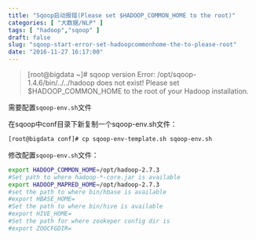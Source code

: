 ```yaml
---
title: "Sqoop启动报错(Please set $HADOOP_COMMON_HOME to the root)"
categories: [ "大数据/NLP" ]
tags: [ "hadoop","sqoop" ]
draft: false
slug: "sqoop-start-error-set-hadoopcommonhome-the-to-please-root"
date: "2016-11-27 16:17:00"
---
```


> [root@bigdata ~]# sqoop version Error:
> /opt/sqoop-1.4.6/bin/../../hadoop does not exist! Please set
> $HADOOP_COMMON_HOME to the root of your Hadoop installation.

需要配置`sqoop-env.sh`文件

在sqoop中conf目录下新复制一个sqoop-env.sh文件：


<!--more-->


```bash
[root@bigdata conf]# cp sqoop-env-template.sh sqoop-env.sh
```
修改配置`sqoop-env.sh`文件：
```bash
export HADOOP_COMMON_HOME=/opt/hadoop-2.7.3
#Set path to where hadoop-*-core.jar is available
export HADOOP_MAPRED_HOME=/opt/hadoop-2.7.3
#set the path to where bin/hbase is available
#export HBASE_HOME=
#Set the path to where bin/hive is available
#export HIVE_HOME=
#Set the path for where zookeper config dir is
#export ZOOCFGDIR=
```